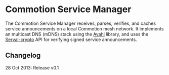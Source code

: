 Commotion Service Manager
=========================

The Commotion Service Manager receives, parses, verifies, and caches service announcements on a local Commotion mesh network. It implements an multicast DNS (mDNS) stack using the [Avahi][] library, and uses the [Serval-crypto][] API for verifying signed service announcements.

Changelog
---------

28 Oct 2013: Release v0.1

[Avahi]: http://avahi.org/
[Serval-crypto]: https://github.com/opentechinstitute/serval-crypto